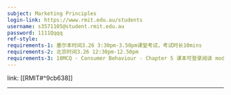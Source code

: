 ```yaml
---
subject: Marketing Principles
login-link: https://www.rmit.edu.au/students
username: s3571105@student.rmit.edu.au
password: 1111Qqqq
ref-style: 
requirements-1: 墨尔本时间3.26 3:30pm-3.50pm课堂考试，考试时长10mins
requirements-2: 北京时间3.26 12:30pm-12.50pm
requirements-3: 10MCQ - Consumer Behaviour - Chapter 5 课本可登录阅读 module 客户发题
---
```

link: [[RMIT#^9cb638]]

---

